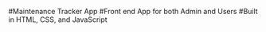 #Maintenance Tracker App
#Front end App for both Admin and Users
#Built in HTML, CSS, and JavaScript